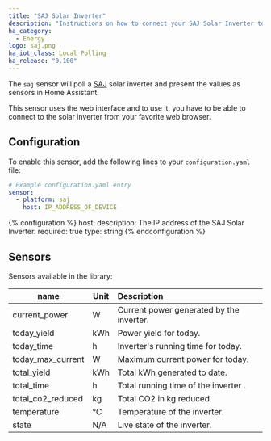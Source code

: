 ```yaml
---
title: "SAJ Solar Inverter"
description: "Instructions on how to connect your SAJ Solar Inverter to Home Assistant."
ha_category:
  - Energy
logo: saj.png
ha_iot_class: Local Polling
ha_release: "0.100"
---
```


The `saj` sensor will poll a [SAJ](https://www.saj-electric.com/) solar inverter and present the values as sensors in Home Assistant.

This sensor uses the web interface and to use it, you have to be able to connect to the solar inverter from your favorite web browser.

## Configuration

To enable this sensor, add the following lines to your `configuration.yaml` file:

```yaml
# Example configuration.yaml entry
sensor:
  - platform: saj
    host: IP_ADDRESS_OF_DEVICE
```

{% configuration %}
host:
  description: The IP address of the SAJ Solar Inverter.
  required: true
  type: string
{% endconfiguration %}

## Sensors

Sensors available in the library:

| name               | Unit | Description                                |
|--------------------|------|:-------------------------------------------|
| current_power      | W    | Current power generated by the inverter.   |
| today_yield        | kWh  | Power yield for today.                     |
| today_time         | h    | Inverter's running time for today.         |
| today_max_current  | W    | Maximum current power for today.           |
| total_yield        | kWh  | Total kWh generated to date.               |
| total_time         | h    | Total running time of the inverter .       |
| total_co2_reduced  | kg   | Total CO2 in kg reduced.                   |
| temperature        | °C   | Temperature of the inverter.               |
| state              | N/A  | Live state of the inverter.                |

